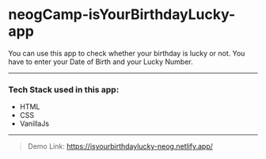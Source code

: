 # neogCamp-isYourBirthdayLucky-app
You can use this app to check whether your birthday is lucky or not. You have to enter your Date of Birth and your Lucky Number.

---

### Tech Stack used in this app:
- HTML
- CSS
- VanillaJs

---

> Demo Link: https://isyourbirthdaylucky-neog.netlify.app/
